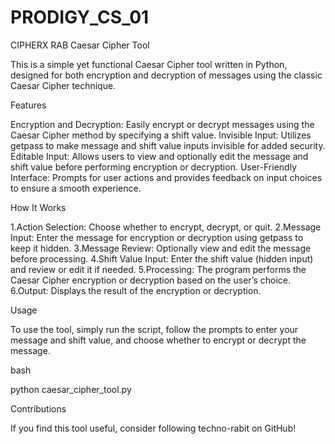 # PRODIGY_CS_01

CIPHERX RAB
Caesar Cipher Tool

This is a simple yet functional Caesar Cipher tool written in Python, designed for both encryption and decryption of messages using the classic Caesar Cipher technique.

Features

Encryption and Decryption: Easily encrypt or decrypt messages using the Caesar Cipher method by specifying a shift value.
Invisible Input: Utilizes getpass to make message and shift value inputs invisible for added security.
Editable Input: Allows users to view and optionally edit the message and shift value before performing encryption or decryption.
User-Friendly Interface: Prompts for user actions and provides feedback on input choices to ensure a smooth experience.

How It Works

1.Action Selection: Choose whether to encrypt, decrypt, or quit.
2.Message Input: Enter the message for encryption or decryption using getpass to keep it hidden.
3.Message Review: Optionally view and edit the message before processing.
4.Shift Value Input: Enter the shift value (hidden input) and review or edit it if needed.
5.Processing: The program performs the Caesar Cipher encryption or decryption based on the user’s choice.
6.Output: Displays the result of the encryption or decryption.

Usage

To use the tool, simply run the script, follow the prompts to enter your message and shift value, and choose whether to encrypt or decrypt the message.

bash

python caesar_cipher_tool.py

Contributions

If you find this tool useful, consider following techno-rabit on GitHub!
